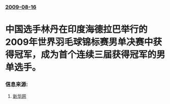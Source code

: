 ### [2009-08-16](/news/2009/08/16/index.md)

##### 
#  中国选手林丹在印度海德拉巴举行的2009年世界羽毛球锦标赛男单决赛中获得冠军，成为首个连续三届获得冠军的男单选手。




### 信息来源:

1. [新华网](http://news.xinhuanet.com/sports/2009-08/16/content_11893608.htm)
